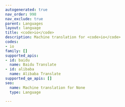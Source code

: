 ```yaml
---
autogenerated: true
nav_order: 998
nav_exclude: true
parent: Languages
layout: language
title: <code>io</code>
description: Machine translation for <code>io</code>
codes:
- io
family: []
supported_apis:
- id: baidu
  name: Baidu Translate
- id: alibaba
  name: Alibaba Translate
supported_qe_apis: []
seo:
  name: Machine translation for None
  type: Language

---
```


